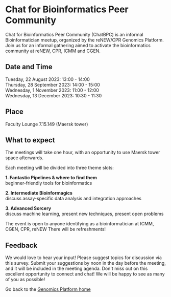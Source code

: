 # Chat for Bioinformatics Peer Community

Chat for Bioinformatics Peer Community (ChatBPC) is an informal Bioinformatician meetup, organized by the reNEW/CPR Genomics Platform.
Join us for an informal gathering aimed to activate the bioinformatics community at reNEW, CPR, ICMM and CGEN.

## Date and Time
Tuesday, 22 August 2023: 13:00 - 14:00  
Thursday, 28 September 2023: 14:00 - 15:00  
Wednesday, 1 November 2023: 11:00 - 12:00  
Wednesday, 13 December 2023: 10:30 - 11:30  
 
## Place
Faculty Lounge 7.15.149 (Maersk tower)
 
## What to expect
The meetings will take one hour, with an opportunity to use Maersk tower space afterwards.

Each meeting will be divided into three theme slots:


**1. Fantastic Pipelines & where to find them**  
beginner-friendly tools for bioinformatics 

**2. Intermediate Bioinformagics**  
discuss assay-specific data analysis and integration approaches

**3. Advanced Sorcery**  
discuss machine learning, present new techniques, present open problems


The event is open to anyone identifying as a bioinformatician at ICMM, CGEN, CPR, reNEW
There will be refreshments!
 
## Feedback

We would love to hear your input! Please suggest topics for discussion via this survey. Submit your suggestions by noon in the day before the meeting, and it will be included in the meeting agenda. 
Don't miss out on this excellent opportunity to connect and chat! We will be happy to see as many of you as possible!


Go back to the [Genomics Platform home](https://sundgenomics.github.io)
